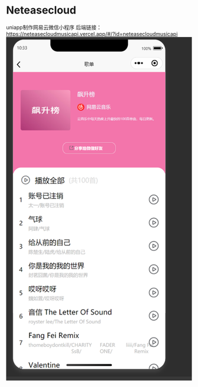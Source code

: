 # Neteasecloud
uniapp制作网易云微信小程序
后端链接：https://neteasecloudmusicapi.vercel.app/#/?id=neteasecloudmusicapi
![avatar](/designsketch/9LTMX8S0LS181OO6SKS3173.png)

